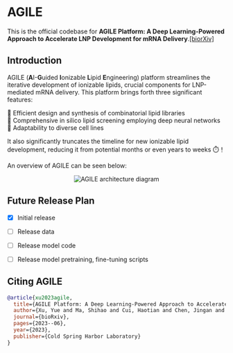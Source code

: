 # AGILE

This is the official codebase for **AGILE Platform: A Deep Learning-Powered Approach to Accelerate LNP Development for mRNA Delivery**.[[biorXiv]](https://www.biorxiv.org/content/10.1101/2023.06.01.543345v1.abstract)

## Introduction

AGILE (**A**I-**G**uided **I**onizable **L**ipid **E**ngineering) platform streamlines the iterative development of ionizable lipids, crucial components for LNP-mediated mRNA delivery. This platform brings forth three significant features: 

:test_tube: Efficient design and synthesis of combinatorial lipid libraries\
:brain: Comprehensive in silico lipid screening employing deep neural networks\
:dna: Adaptability to diverse cell lines

It also significantly truncates the timeline for new ionizable lipid development, reducing it from potential months or even years to weeks :stopwatch:！

An overview of AGILE can be seen below:

<p align="center">
  <img src="https://github.com/bowang-lab/AGILE/blob/590b980e55a4e43dff5f1bc8c86d2d02791be05e/figures/AGILE_overview.png" alt="AGILE architecture diagram" border="0">
</p>


## Future Release Plan

- [x] Initial release
- [ ] Release data
- [ ] Release model code
- [ ] Release model pretraining, fine-tuning scripts


## Citing AGILE

```bibtex
@article{xu2023agile,
  title={AGILE Platform: A Deep Learning-Powered Approach to Accelerate LNP Development for mRNA Delivery},
  author={Xu, Yue and Ma, Shihao and Cui, Haotian and Chen, Jingan and Xu, Shufen and Wang, Kevin and Varley, Andrew and Lu, Rick Xing Ze and Bo, Wang and Li, Bowen},
  journal={bioRxiv},
  pages={2023--06},
  year={2023},
  publisher={Cold Spring Harbor Laboratory}
}
```
